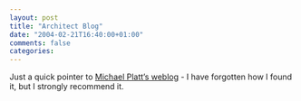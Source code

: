 ```yaml
---
layout: post
title: "Architect Blog"
date: "2004-02-21T16:40:00+01:00"
comments: false
categories: 
---
```


<p>Just a quick pointer to <a href="http://blogs.msdn.com/michael_platt/">Michael Platt&#8217;s weblog</a> - I have forgotten how I found it, but I strongly recommend it.</p>



